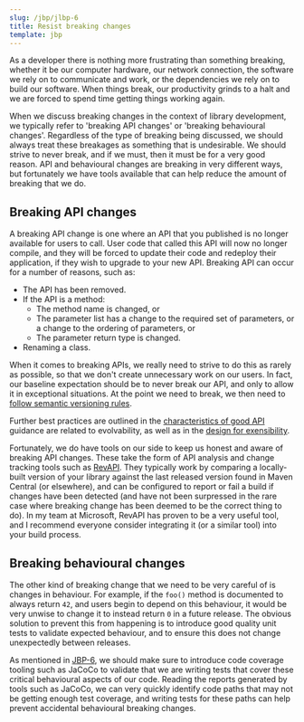 ```yaml
---
slug: /jbp/jlbp-6
title: Resist breaking changes
template: jbp
---
```


As a developer there is nothing more frustrating than something breaking, whether it be our computer hardware, our network connection, the software we rely on to communicate and work, or the dependencies we rely on to build our software. When things break, our productivity grinds to a halt and we are forced to spend time getting things working again.

When we discuss breaking changes in the context of library development, we typically refer to 'breaking API changes' or 'breaking behavioural changes'. Regardless of the type of breaking being discussed, we should always treat these breakages as something that is undesirable. We should strive to never break, and if we must, then it must be for a very good reason. API and behavioural changes are breaking in very different ways, but fortunately we have tools available that can help reduce the amount of breaking that we do.

## Breaking API changes

A breaking API change is one where an API that you published is no longer available for users to call. User code that called this API will now no longer compile, and they will be forced to update their code and redeploy their application, if they wish to upgrade to your new API. Breaking API can occur for a number of reasons, such as:

* The API has been removed.
* If the API is a method:
  * The method name is changed, or
  * The parameter list has a change to the required set of parameters, or a change to the ordering of parameters, or
  * The parameter return type is changed.
* Renaming a class.

When it comes to breaking APIs, we really need to strive to do this as rarely as possible, so that we don't create unnecessary work on our users. In fact, our baseline expectation should be to never break our API, and only to allow it in exceptional situations. At the point we need to break, we then need to [follow semantic versioning rules](/jbp/jlbp-5.html).

Further best practices are outlined in the [characteristics of good API](/jbp/jlbp-1.html) guidance are related to evolvability, as well as in the [design for exensibility](/jbp/jlbp-9.html).

Fortunately, we do have tools on our side to keep us honest and aware of breaking API changes. These take the form of API analysis and change tracking tools such as [RevAPI](https://github.com/revapi/revapi). They typically work by comparing a locally-built version of your library against the last released version found in Maven Central (or elsewhere), and can be configured to report or fail a build if changes have been detected (and have not been surpressed in the rare case where breaking change has been deemed to be the correct thing to do). In my team at Microsoft, RevAPI has proven to be a very useful tool, and I recommend everyone consider integrating it (or a similar tool) into your build process.

## Breaking behavioural changes

The other kind of breaking change that we need to be very careful of is changes in behaviour. For example, if the `foo()` method is documented to always return `42`, and users begin to depend on this behaviour, it would be very unwise to change it to instead return `0` in a future release. The obvious solution to prevent this from happening is to introduce good quality unit tests to validate expected behaviour, and to ensure this does not change unexpectedly between releases.

As mentioned in [JBP-6](/jbp/jbp-6.html), we should make sure to introduce code coverage tooling such as JaCoCo to validate that we are writing tests that cover these critical behavioural aspects of our code. Reading the reports generated by tools such as JaCoCo, we can very quickly identify code paths that may not be getting enough test coverage, and writing tests for these paths can help prevent accidental behavioural breaking changes.
